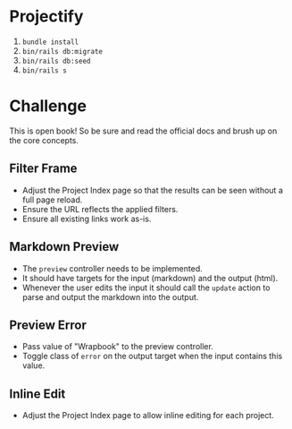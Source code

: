 # Projectify

1. `bundle install`
2. `bin/rails db:migrate`
3. `bin/rails db:seed`
4. `bin/rails s`

# Challenge

This is open book! So be sure and read the official docs and brush up on the core concepts.

## Filter Frame

- Adjust the Project Index page so that the results can be seen without a full page reload.
- Ensure the URL reflects the applied filters.
- Ensure all existing links work as-is.

## Markdown Preview

- The `preview` controller needs to be implemented.
- It should have targets for the input (markdown) and the output (html).
- Whenever the user edits the input it should call the `update` action to parse and output the markdown into the output.

## Preview Error

- Pass value of "Wrapbook" to the preview controller.
- Toggle class of `error` on the output target when the input contains this value.

## Inline Edit

- Adjust the Project Index page to allow inline editing for each project.
